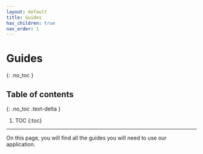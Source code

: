 ```yaml
---
layout: default
title: Guides
has_children: true
nav_order: 1
---
```


# Guides
{: .no_toc }

## Table of contents
{: .no_toc .text-delta }

1. TOC
{:toc}

---

On this page, you will find all the guides you will need to use our application.

